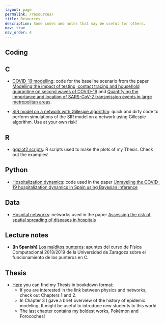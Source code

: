 ```yaml
---
layout: page
permalink: /resources/
title: Resources
description: Some codes and notes that may be useful for others.
nav: true
nav_order: 4
---
```


## Coding
<div class="resources"><h2 class="category">C</h2></div>

* [COVID-19 modelling](https://github.com/aaleta/NHB_COVID): code for the baseline scenario from the paper [Modelling the impact of testing, contact tracing and household quarantine on second waves of COVID-19](https://www.nature.com/articles/s41562-020-0931-9) and [Quantifying the importance and location of SARS-CoV-2 transmission events in large metropolitan areas](https://doi.org/10.1073/pnas.2112182119).

* [SIR model on a network with Gillespie algorithm](https://github.com/aaleta/sir_gillespie/): quick and dirty code to perform simulations of the SIR model on a network using Gillespie algorithm. Use at your own risk! 

<div class="resources"><h2 class="category">R</h2></div>

* [ggplot2 scripts](https://github.com/aaleta/thesis_plots): R scripts used to make the plots of my Thesis. Check out the examples!

<div class="resources"><h2 class="category">Python</h2></div>

* [Hospitalization dynamics](https://github.com/aaleta/COVID_hospitalization): code used in the paper [Unraveling the COVID-19 hospitalization dynamics in Spain using Bayesian inference](https://doi.org/10.1186/s12874-023-01842-7)

## Data

* [Hospital networks](https://github.com/aaleta/hospital_networks): networks used in the paper [Assessing the risk of spatial spreading of diseases in hospitals](https://doi.org/10.3389/fphy.2022.882314)

## Lecture notes

* **[In Spanish]** [Los malditos punteros](/assets/pdf/Punteros.pdf): apuntes del curso de Física Computacional 2018/2019 de la Universidad de Zaragoza sobre el funcionamiento de los punteros en C.

## Thesis

* [Here](/thesis/index.html) you can find my Thesis in bookdown format:
	* If you are interested in the link between physics and networks, check out Chapters 1 and 2.
	* In Chapter 3 I gave a brief overview of the history of epidemic modeling. It might be useful to introduce new students to this world.
	* The last chapter contains my boldest works, Pokémon and Forocoches!
